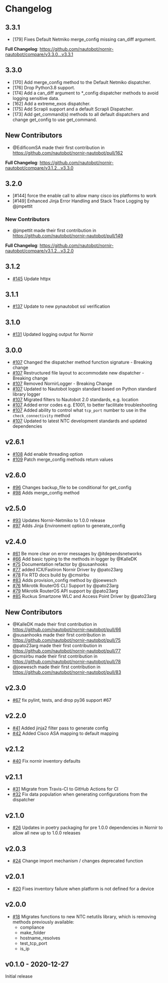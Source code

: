 # Changelog

## 3.3.1

* [179] Fixes Default Netmiko merge_config missing can_diff argument.

**Full Changelog**: https://github.com/nautobot/nornir-nautobot/compare/v3.3.0...v3.3.1

## 3.3.0

* [170] Add merge_config method to the Default Netmiko dispatcher.
* [176] Drop Python3.8 support.
* [174] Add a can_diff argument to *_config dispatcher methods to avoid logging sensitive data.
* [162] Add a extreme_exos dispatcher.
* [175] Add Scrapli support and a default Scrapli Dispatcher.
* [173] Add get_command(s) methods to all default dispatchers and change get_config to use get_command.

## New Contributors
* @EdificomSA made their first contribution in https://github.com/nautobot/nornir-nautobot/pull/162

**Full Changelog**: https://github.com/nautobot/nornir-nautobot/compare/v3.1.2...v3.3.0

## 3.2.0

* [#144] force the enable call to allow many cisco ios platforms to work
* [#149] Enhanced Jinja Error Handling and Stack Trace Logging by @jmpettit

### New Contributors
* @jmpettit made their first contribution in https://github.com/nautobot/nornir-nautobot/pull/149

**Full Changelog**: https://github.com/nautobot/nornir-nautobot/compare/v3.1.2...v3.2.0

## 3.1.2

- [#145](https://github.com/nautobot/nornir-nautobot/pull/145) Update httpx

## 3.1.1

- [#137](https://github.com/nautobot/nornir-nautobot/pull/137) Update to new pynautobot ssl verification

## 3.1.0

- [#131](https://github.com/nautobot/nornir-nautobot/pull/131) Updated logging output for Nornir

## 3.0.0

- [#107](https://github.com/nautobot/nornir-nautobot/pull/107) Changed the dispatcher method function signature - Breaking change
- [#107](https://github.com/nautobot/nornir-nautobot/pull/107) Restructured file layout to accommodate new dispatcher - Breaking change
- [#107](https://github.com/nautobot/nornir-nautobot/pull/107) Removed NornirLogger - Breaking Change
- [#107](https://github.com/nautobot/nornir-nautobot/pull/107) Updated to Nautobot loggin standard based on Python standard library logger
- [#107](https://github.com/nautobot/nornir-nautobot/pull/107) Migrated filters to Nautobot 2.0 standards, e.g. location
- [#107](https://github.com/nautobot/nornir-nautobot/pull/107) Added error codes e.g. E1001, to better facilitate troubleshooting
- [#107](https://github.com/nautobot/nornir-nautobot/pull/107) Added ability to control what `tcp_port` number to use in the `check_connectivity` method
- [#107](https://github.com/nautobot/nornir-nautobot/pull/107) Updated to latest NTC development standards and updated dependencies


## v2.6.1

- [#108](https://github.com/nautobot/nornir-nautobot/pull/108) Add enable threading option
- [#109](https://github.com/nautobot/nornir-nautobot/pull/109) Patch merge_config methods return values


## v2.6.0

- [#96](https://github.com/nautobot/nornir-nautobot/pull/96) Changes backup_file to be conditional for get_config
- [#98](https://github.com/nautobot/nornir-nautobot/pull/98) Adds merge_config method

## v2.5.0

- [#93](https://github.com/nautobot/nornir-nautobot/pull/93) Updates Nornir-Netmiko to 1.0.0 release
- [#97](https://github.com/nautobot/nornir-nautobot/pull/97) Adds Jinja Environment option to generate_config

## v2.4.0

- [#61](https://github.com/nautobot/nornir-nautobot/pull/61) Be more clear on error messages by @itdependsnetworks
- [#66](https://github.com/nautobot/nornir-nautobot/pull/66) Add basic typing to the methods in logger by @KalleDK
- [#75](https://github.com/nautobot/nornir-nautobot/pull/75) Documentation refactor by @susanhooks
- [#77](https://github.com/nautobot/nornir-nautobot/pull/77) added ICX/Fastiron Nornir Driver by @pato23arg
- [#78](https://github.com/nautobot/nornir-nautobot/pull/78) Fix RTD docs build by @cmsirbu
- [#83](https://github.com/nautobot/nornir-nautobot/pull/83) Adds provision_config method by @joewesch
- [#76](https://github.com/nautobot/nornir-nautobot/pull/76) Mikrotik RouterOS CLI Support by @pato23arg
- [#79](https://github.com/nautobot/nornir-nautobot/pull/79) Mikrotik RouterOS API support by @pato23arg
- [#85](https://github.com/nautobot/nornir-nautobot/pull/85) Ruckus Smartzone WLC and Access Point Driver by @pato23arg

## New Contributors
* @KalleDK made their first contribution in https://github.com/nautobot/nornir-nautobot/pull/66
* @susanhooks made their first contribution in https://github.com/nautobot/nornir-nautobot/pull/75
* @pato23arg made their first contribution in https://github.com/nautobot/nornir-nautobot/pull/77
* @cmsirbu made their first contribution in https://github.com/nautobot/nornir-nautobot/pull/78
* @joewesch made their first contribution in https://github.com/nautobot/nornir-nautobot/pull/83

## v2.3.0

- [#67](https://github.com/nautobot/nornir-nautobot/pull/67) fix pylint, tests, and drop py36 support #67

## v2.2.0

- [#41](https://github.com/nautobot/nornir-nautobot/pull/41) Added jinja2 filter pass to generate config
- [#42](https://github.com/nautobot/nornir-nautobot/pull/42) Added Cisco ASA mapping to default mapping

## v2.1.2

- [#40](https://github.com/nautobot/nornir-nautobot/pull/40) Fix nornir inventory defaults

## v2.1.1

- [#31](https://github.com/nautobot/nornir-nautobot/pull/31) Migrate from Travis-CI to GitHub Actions for CI
- [#32](https://github.com/nautobot/nornir-nautobot/pull/32) Fix data population when generating configurations from the dispatcher

## v2.1.0

- [#26](https://github.com/nautobot/nornir-nautobot/pull/26) Updates in poetry packaging for pre 1.0.0 dependencies in Nornir to allow all new up to 1.0.0 releases

## v2.0.3

- [#24](https://github.com/nautobot/nornir-nautobot/pull/24) Change import mechanism / changes deprecated function

## v2.0.1

- [#20](https://github.com/nautobot/nornir-nautobot/pull/20) Fixes inventory failure when platform is not defined for a device
## v2.0.0

- [#18](https://github.com/nautobot/nornir-nautobot/pull/18) Migrates functions to new NTC netutils library, which is removing methods previously available:
    - compliance
    - make_folder
    - hostname_resolves
    - test_tcp_port
    - is_ip

## v0.1.0 - 2020-12-27

Initial release

